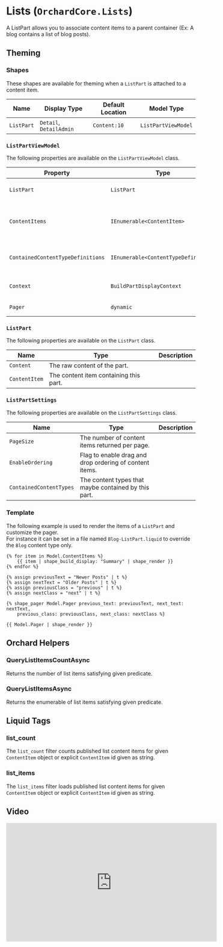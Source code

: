 # Lists (`OrchardCore.Lists`)

A ListPart allows you to associate content items to a parent container (Ex: A blog contains a list of blog posts).

## Theming

### Shapes

These shapes are available for theming when a `ListPart` is attached to a content item.

| Name | Display Type | Default Location | Model Type |
| ------| ------------ |----------------- | ---------- |
| `ListPart` | `Detail`, `DetailAdmin` | `Content:10` | `ListPartViewModel` |

### `ListPartViewModel`

The following properties are available on the `ListPartViewModel` class.

| Property | Type | Description |
| --------- | ---- |------------ |
| `ListPart` | `ListPart` | The `ListPart` instance. |
| `ContentItems` | `IEnumerable<ContentItem>` | The content items the part is made of. |
| `ContainedContentTypeDefinitions` | `IEnumerable<ContentTypeDefinition>` | The content types the list accepts. |
| `Context` | `BuildPartDisplayContext` | The current display context. |
| `Pager` | `dynamic` | The pager for the list. |

### `ListPart`

The following properties are available on the `ListPart` class.

| Name | Type | Description |
| -----| ---- |------------ |
| `Content` | The raw content of the part. |
| `ContentItem` | The content item containing this part. |

### `ListPartSettings`

The following properties are available on the `ListPartSettings` class.

| Name | Type | Description |
| -----| ---- |------------ |
| `PageSize` | The number of content items returned per page. |
| `EnableOrdering` | Flag to enable drag and drop ordering of content items. |
| `ContainedContentTypes` | The content types that maybe contained by this part. |

### Template

The following example is used to render the items of a `ListPart` and customize the pager.  
For instance it can be set in a file named `Blog-ListPart.liquid` to override the `Blog` content type only.

```liquid
{% for item in Model.ContentItems %}
    {{ item | shape_build_display: "Summary" | shape_render }}
{% endfor %}

{% assign previousText = "Newer Posts" | t %}
{% assign nextText = "Older Posts" | t %}
{% assign previousClass = "previous" | t %}
{% assign nextClass = "next" | t %}

{% shape_pager Model.Pager previous_text: previousText, next_text: nextText,
    previous_class: previousClass, next_class: nextClass %}

{{ Model.Pager | shape_render }}
```

## Orchard Helpers

### QueryListItemsCountAsync

Returns the number of list items satisfying given predicate.

### QueryListItemsAsync

Returns the enumerable of list items satisfying given predicate.

## Liquid Tags

### list_count

The `list_count` filter counts published list content items for given `ContentItem` object or explicit `ContentItem` id given as string.

### list_items

The `list_items` filter loads published list content items for given `ContentItem` object or explicit `ContentItem` id given as string.

## Video

<iframe width="560" height="315" src="https://www.youtube.com/embed/a3yyR27vdQQ" frameborder="0" allow="accelerometer; autoplay; encrypted-media; gyroscope; picture-in-picture" allowfullscreen></iframe>